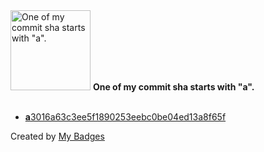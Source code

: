 <img src="https://my-badges.github.io/my-badges/a-commit.png" alt="One of my commit sha starts with &quot;a&quot;." title="One of my commit sha starts with &quot;a&quot;." width="128">
<strong>One of my commit sha starts with &quot;a&quot;.</strong>
<br><br>

- <a href="https://github.com/WCY-dt/TIL/commit/a3016a63c3ee5f1890253eebc0be04ed13a8f65f"><strong>a</strong>3016a63c3ee5f1890253eebc0be04ed13a8f65f</a>


Created by <a href="https://github.com/my-badges/my-badges">My Badges</a>